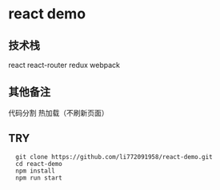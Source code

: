 # react demo

## 技术栈
react
react-router
redux
webpack

## 其他备注
代码分割
热加载（不刷新页面）

## TRY
```
  git clone https://github.com/li772091958/react-demo.git
  cd react-demo
  npm install
  npm run start
```
